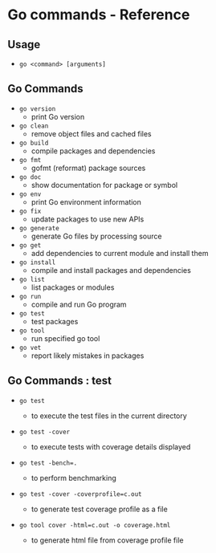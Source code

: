 # Go commands - Reference

## Usage
- `go <command> [arguments]`

## Go Commands
- `go version `    
    - print Go version
- `go clean   `    
    - remove object files and cached files
- `go build   `    
    - compile packages and dependencies
- `go fmt     `    
    - gofmt (reformat) package sources
- `go doc     `    
    - show documentation for package or symbol
- `go env     `    
    - print Go environment information
- `go fix     `    
    - update packages to use new APIs
- `go generate`    
    - generate Go files by processing source
- `go get     `    
    - add dependencies to current module and install them
- `go install `    
    - compile and install packages and dependencies
- `go list    `    
    - list packages or modules
- `go run     `    
    - compile and run Go program
- `go test    `    
    - test packages
- `go tool    `    
    - run specified go tool
- `go vet     `    
    - report likely mistakes in packages


## Go Commands : test
- `go test`        
    - to execute the test files in the current directory 
- `go test -cover` 
    - to execute tests with coverage details displayed

- `go test -bench=.` 
    - to perform benchmarking

- `go test -cover -coverprofile=c.out`  
    - to generate test coverage profile as a file
- `go tool cover -html=c.out -o coverage.html` 
    - to generate html file from coverage profile file 
 